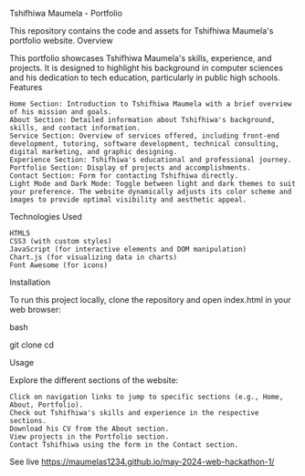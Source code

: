 Tshifhiwa Maumela - Portfolio

This repository contains the code and assets for Tshifhiwa Maumela's portfolio website.
Overview

This portfolio showcases Tshifhiwa Maumela's skills, experience, and projects. It is designed to highlight his background in computer sciences and his dedication to tech education, particularly in public high schools.
Features

    Home Section: Introduction to Tshifhiwa Maumela with a brief overview of his mission and goals.
    About Section: Detailed information about Tshifhiwa's background, skills, and contact information.
    Service Section: Overview of services offered, including front-end development, tutoring, software development, technical consulting, digital marketing, and graphic designing.
    Experience Section: Tshifhiwa's educational and professional journey.
    Portfolio Section: Display of projects and accomplishments.
    Contact Section: Form for contacting Tshifhiwa directly.
    Light Mode and Dark Mode: Toggle between light and dark themes to suit your preference. The website dynamically adjusts its color scheme and images to provide optimal visibility and aesthetic appeal.

Technologies Used

    HTML5
    CSS3 (with custom styles)
    JavaScript (for interactive elements and DOM manipulation)
    Chart.js (for visualizing data in charts)
    Font Awesome (for icons)

Installation

To run this project locally, clone the repository and open index.html in your web browser:

bash

git clone <repository-url>
cd <repository-folder>

Usage

Explore the different sections of the website:

    Click on navigation links to jump to specific sections (e.g., Home, About, Portfolio).
    Check out Tshifhiwa's skills and experience in the respective sections.
    Download his CV from the About section.
    View projects in the Portfolio section.
    Contact Tshifhiwa using the form in the Contact section.

See live https://maumelas1234.github.io/may-2024-web-hackathon-1/
